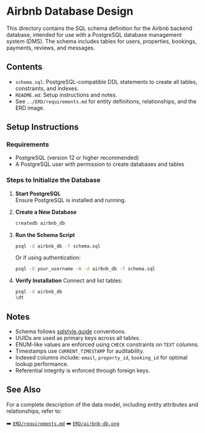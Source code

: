 # Airbnb Database Design

This directory contains the SQL schema definition for the Airbnb backend database, intended for use with a PostgreSQL database management system (DMS). The schema includes tables for users, properties, bookings, payments, reviews, and messages.


## Contents

- `schema.sql`: PostgreSQL-compatible DDL statements to create all tables, constraints, and indexes.
- `README.md`: Setup instructions and notes.
- See `../ERD/requirements.md` for entity definitions, relationships, and the ERD image.


## Setup Instructions

### Requirements

- PostgreSQL (version 12 or higher recommended)
- A PostgreSQL user with permission to create databases and tables

### Steps to Initialize the Database

1. **Start PostgreSQL**  
   Ensure PostgreSQL is installed and running.

2. **Create a New Database**  
    ```bash
   createdb airbnb_db
    ````

3. **Run the Schema Script**

   ```bash
   psql -d airbnb_db -f schema.sql
   ```

   Or if using authentication:

   ```bash
   psql -U your_username -W -d airbnb_db -f schema.sql
   ```

4. **Verify Installation**
   Connect and list tables:

   ```bash
   psql -d airbnb_db
   \dt
   ```


## Notes

* Schema follows [sqlstyle.guide](https://www.sqlstyle.guide/) conventions.
* UUIDs are used as primary keys across all tables.
* ENUM-like values are enforced using `CHECK` constraints on `TEXT` columns.
* Timestamps use `CURRENT_TIMESTAMP` for auditability.
* Indexed columns include: `email`, `property_id`, `booking_id` for optimal lookup performance.
* Referential integrity is enforced through foreign keys.


## See Also

For a complete description of the data model, including entity attributes and relationships, refer to:

➡️ [`ERD/requirements.md`](../ERD/requirements.md)
➡️ [`ERD/airbnb-db.png`](../ERD/airbnb-db.png)


